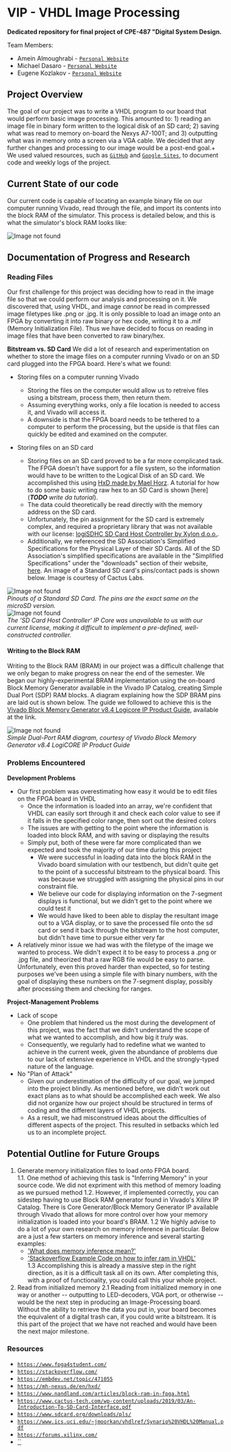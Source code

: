 # VIP - **V**HDL **I**mage **P**rocessing

**Dedicated repository for final project of CPE-487 "Digital System Design.**

Team Members:

- Amein Almoughrabi - [`Personal Website`](https://sites.google.com/view/ameinalmoughrabi)
- Michael Dasaro - [`Personal Website`](https://sites.google.com/stevens.edu/mdasarocpe487/home)
- Eugene Kozlakov - [`Personal Website`](https://sites.google.com/view/genek/home)

## **Project Overview**

The goal of our project was to write a VHDL program to our board that would perform basic image processing. This amounted to: 1) reading an image file in binary form written to the logical disk of an SD card; 2) saving what was read to memory on-board the Nexys A7-100T; and 3) outputting what was in memory onto a screen via a VGA cable. We decided that any further changes and processing to our image would be a post-end goal.+
We used valued resources, such as [`GitHub`](https://github.com/EKozlakov/DSDFP) and [`Google Sites`](https://sites.google.com/view/dsdfpgroup10/), to document code and weekly logs of the project.

## **Current State of our code**

Our current code is capable of locating an example binary file on our computer running Vivado, read through the file, and import its contents into the block RAM of the simulator. This process is detailed below, and this is what the simulator's block RAM looks like: 

![Image not found](waveform.jpg)

<!--TODO add screenshots of simulator block RAM -->

## **Documentation of Progress and Research**
### **Reading Files**

Our first challenge for this project was deciding how to read in the image file so that we could perform our analysis and processing on it. We discovered that, using VHDL, and image *cannot* be read in compressed image filetypes like .png or .jpg. It is only possible to load an image onto an FPGA by converting it into raw binary or hex code, writing it to a .mif (Memory Initialization File). Thus we have decided to focus on reading in image files that have been converted to raw binary/hex.

**Bitstream vs. SD Card**
We did a lot of research and experimentation on whether to store the image files on a computer running Vivado or on an SD card plugged into the FPGA board. Here's what we found:

- Storing files on a computer running Vivado

  - Storing the files on the computer would allow us to retreive files using a bitstream, process them, then return them.
  - Assuming everything works, only a file location is needed to access it, and Vivado will access it.
  - A downside is that the FPGA board needs to be tethered to a computer to perform the processing, but the upside is that files can quickly be edited and examined on the computer.
  
- Storing files on an SD card
  - Storing files on an SD card proved to be a far more complicated task. The FPGA doesn't have support for a file system, so the information would have to be written to the Logical Disk of an SD card. We accomplished this using [HxD made by Mael Horz](https://mh-nexus.de/en/hxd/). A tutorial for how to do some basic writing raw hex to an SD Card is shown [here](***TODO** write da tutorial*).
  - The data could theoretically be read directly with the memory address on the SD card.
  - Unfortunately, the pin assignment for the SD card is extremely complex, and required a proprietary library that was not available with our license: [logiSDHC SD Card Host Controller by Xylon d.o.o.](https://www.xilinx.com/products/intellectual-property/1-1p025g.html).
  - Additionally, we referenced the SD Association's Simplified Specifications for the Physical Layer of their SD Cards. All of the SD Association's simplified specifications are available in the "Simplified Specifications" under the "downloads" section of their website, [here](https://www.sdcard.org/downloads/pls/). An image of a Standard SD card's pins/contact pads is shown below. Image is courtesy of Cactus Labs.

![Image not found](sdpinouts.jpg)  
*Pinouts of a Standard SD Card. The pins are the exact same on the microSD version.*  
![Image not found](sdhostlicense.jpg)  
*The 'SD Card Host Controller' IP Core was unavailable to us with our current license, making it difficult to implement a pre-defined, well-constructed controller.*  

#### **Writing to the Block RAM**

Writing to the Block RAM (BRAM) in our project was a difficult challenge that we only began to make progress on near the end of the semester. We began our highly-experimental BRAM implementation using the on-board Block Memory Generator available in the Vivado IP Catalog, creating Simple Dual Port (SDP) RAM blocks. A diagram explaining how the SDP BRAM pins are laid out is shown below. The guide we followed to achieve this is the [Vivado Block Memory Generator v8.4 Logicore IP Product Guide](https://www.xilinx.com/support/documentation/ip_documentation/blk_mem_gen/v8_4/pg058-blk-mem-gen.pdf), available at the link.  

  ![Image not found](sdpram.jpg)  
  *Simple Dual-Port RAM diagram, courtesy of Vivado Block Memory Generator v8.4 LogiCORE IP Product Guide*
  
### **Problems Encountered**

<!--It all started when VHDL was born
and its parents didn't even show up-->

**Development Problems**

- Our first problem was overestimating how easy it would be to edit files on the FPGA board in VHDL
  - Once the information is loaded into an array, we're confident that VHDL can easily sort through it and check each color value to see if it falls in the specified color range, then sort out the desired colors
  - The issues are with getting to the point where the information is loaded into block RAM, and with saving or displaying the results
  - Simply put, both of these were far more complicated than we expected and took the majority of our time during this project
    - We were successful in loading data into the block RAM in the Vivado board simulation with our testbench, but didn't quite get to the point of a successful bitstream to the physical board. This was because we struggled with assigning the physical pins in our constraint file.
    - We believe our code for displaying information on the 7-segment displays is functional, but we didn't get to the point where we could test it
    - We would have liked to been able to display the resultant image out to a VGA display, or to save the processed file onto the sd card or send it back through the bitstream to the host computer, but didn't have time to pursue either very far
- A relatively minor issue we had was with the filetype of the image we wanted to process. We didn't expect it to be easy to process a .png or .jpg file, and theorized that a raw RGB file would be easy to parse. Unfortunately, even this proved harder than expected, so for testing purposes we've been using a simple file with binary numbers, with the goal of displaying these numbers on the 7-segment display, possibly after processing them and checking for ranges.
  
**Project-Management Problems**

- Lack of scope
  - One problem that hindered us the most during the development of this project, was the fact that we didn't understand the scope of what we wanted to accomplish, and how big it *truly* was.
  - Consequently, we regularly had to redefine what we wanted to achieve in the current week, given the abundance of problems due to our lack of extensive experience in VHDL and the strongly-typed nature of the language.
- No "Plan of Attack"
  - Given our underestimation of the difficulty of our goal, we jumped into the project blindly. As mentioned before, we didn't work out exact plans as to what should be accomplished each week. We also did not organize how our project should be structured in terms of coding and the different layers of VHDL projects.
  - As a result, we had misconstrued ideas about the difficulties of different aspects of the project. This resulted in setbacks which led us to an incomplete project.
<!-- add more  -->

## Potential Outline for Future Groups
<!-- i will make this an ordered/numbered list-->

1. Generate memory initialization files to load onto FPGA board.  
  1.1. One method of achieving this task is "Inferring Memory" in your source code. We did not expriment with this method of memory loading as we pursued method 1.2. However, if implemented correctly, you can sidestep having to use Block RAM generator found in Vivado's Xilinx IP Catalog. There is Core Generator/Block Memory Generator IP available through Vivado that allows for more control over how your memory initialization is loaded into your board's BRAM.  <!--i will check license availability-->
  1.2 We highly advise to do a lot of your own research on memory inference in particular. Below are a just a few starters on memory inference and several starting examples:
    - ['What does memory inference mean?'](https://www.edaboard.com/threads/what-does-memory-inference-mean.123138/)
    - ['Stackoverflow Example Code on how to infer ram in VHDL'](https://stackoverflow.com/questions/57435602/vhdl-correctly-way-to-infer-a-single-port-ram-with-synchronous-read)  
  1.3 Accomplishing this is already a massive step in the right direction, as it is a difficult task all on its own. After completing this, with a proof of functionality, you could call this your whole project.
2. Read from initialized memory
   2.1 Reading from initialized memory in one way or another -- outputting to LED-decoders, VGA port, or otherwise -- would be the next step in producing an Image-Processing board. Without the ability to retrieve the data you put in, your board becomes the equivalent of a digital trash can, if you could write a bitstream. It is this part of the project that we have not reached and would have been the next major milestone.


### Resources

- [`https://www.fpga4student.com/`](https://www.fpga4student.com/)
- [`https://stackoverflow.com/`](https://stackoverflow.com/)
- [`https://embdev.net/topic/471055`](https://embdev.net/topic/471055)
- [`https://mh-nexus.de/en/hxd/`](https://mh-nexus.de/en/hxd/)
- [`https://www.nandland.com/articles/block-ram-in-fpga.html`](https://www.nandland.com/articles/block-ram-in-fpga.html)
- [`https://www.cactus-tech.com/wp-content/uploads/2019/03/An-Introduction-To-SD-Card-Interface.pdf`](https://www.cactus-tech.com/wp-content/uploads/2019/03/An-Introduction-To-SD-Card-Interface.pdf)
- [`https://www.sdcard.org/downloads/pls/`](https://www.sdcard.org/downloads/pls/)
- [`https://www.ics.uci.edu/~jmoorkan/vhdlref/Synario%20VHDL%20Manual.pdf`](https://www.ics.uci.edu/~jmoorkan/vhdlref/Synario%20VHDL%20Manual.pdf)
- [`https://forums.xilinx.com/`](https://forums.xilinx.com/)
- [``]()